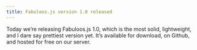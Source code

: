```yaml
---
title: Fabuloos.js version 1.0 released
---
```


Today we’re releasing Fabuloos.js 1.0, which is the most solid, lightweight, and I dare say prettiest version yet. It’s available for download, on Github, and hosted for free on our server.